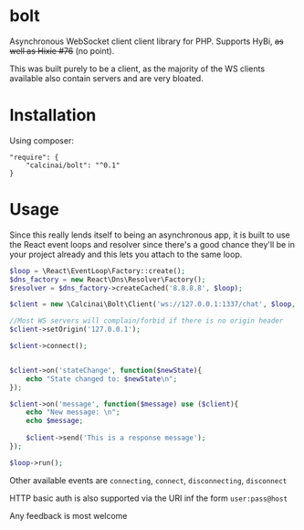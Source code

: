 # bolt

Asynchronous WebSocket client client library for PHP. Supports HyBi, ~~as well as Hixie #76~~ (no point).

This was built purely to be a client, as the majority of the WS clients available also contain servers and are very bloated.

# Installation
    
Using composer:

    "require": {
        "calcinai/bolt": "^0.1"
    }    


# Usage
       
Since this really lends itself to being an asynchronous app, it is built to use the React event loops and resolver since there's a good 
chance they'll be in your project already and this lets you attach to the same loop.

```php
$loop = \React\EventLoop\Factory::create();
$dns_factory = new React\Dns\Resolver\Factory();
$resolver = $dns_factory->createCached('8.8.8.8', $loop);

$client = new \Calcinai\Bolt\Client('ws://127.0.0.1:1337/chat', $loop, $resolver);

//Most WS servers will complain/forbid if there is no origin header
$client->setOrigin('127.0.0.1');

$client->connect();


$client->on('stateChange', function($newState){
    echo "State changed to: $newState\n";
});

$client->on('message', function($message) use ($client){
    echo "New message: \n";
    echo $message;
    
    $client->send('This is a response message');
});

$loop->run();
```
   
   
Other available events are ```connecting```, ```connect```, ```disconnecting```, ```disconnect```


HTTP basic auth is also supported via the URI inf the form ```user:pass@host```


Any feedback is most welcome